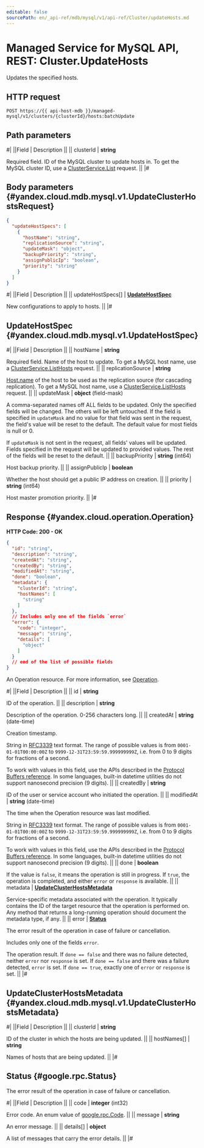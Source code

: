 ```yaml
---
editable: false
sourcePath: en/_api-ref/mdb/mysql/v1/api-ref/Cluster/updateHosts.md
---
```


# Managed Service for MySQL API, REST: Cluster.UpdateHosts

Updates the specified hosts.

## HTTP request

```
POST https://{{ api-host-mdb }}/managed-mysql/v1/clusters/{clusterId}/hosts:batchUpdate
```

## Path parameters

#|
||Field | Description ||
|| clusterId | **string**

Required field. ID of the MySQL cluster to update hosts in.
To get the MySQL cluster ID, use a [ClusterService.List](/docs/managed-mysql/api-ref/Cluster/list#List) request. ||
|#

## Body parameters {#yandex.cloud.mdb.mysql.v1.UpdateClusterHostsRequest}

```json
{
  "updateHostSpecs": [
    {
      "hostName": "string",
      "replicationSource": "string",
      "updateMask": "object",
      "backupPriority": "string",
      "assignPublicIp": "boolean",
      "priority": "string"
    }
  ]
}
```

#|
||Field | Description ||
|| updateHostSpecs[] | **[UpdateHostSpec](#yandex.cloud.mdb.mysql.v1.UpdateHostSpec)**

New configurations to apply to hosts. ||
|#

## UpdateHostSpec {#yandex.cloud.mdb.mysql.v1.UpdateHostSpec}

#|
||Field | Description ||
|| hostName | **string**

Required field. Name of the host to update.
To get a MySQL host name, use a [ClusterService.ListHosts](/docs/managed-mysql/api-ref/Cluster/listHosts#ListHosts) request. ||
|| replicationSource | **string**

[Host.name](/docs/managed-mysql/api-ref/Cluster/listHosts#yandex.cloud.mdb.mysql.v1.Host) of the host to be used as the replication source (for cascading replication).
To get a MySQL host name, use a [ClusterService.ListHosts](/docs/managed-mysql/api-ref/Cluster/listHosts#ListHosts) request. ||
|| updateMask | **object** (field-mask)

A comma-separated names off ALL fields to be updated.
Only the specified fields will be changed. The others will be left untouched.
If the field is specified in `` updateMask `` and no value for that field was sent in the request,
the field's value will be reset to the default. The default value for most fields is null or 0.

If `` updateMask `` is not sent in the request, all fields' values will be updated.
Fields specified in the request will be updated to provided values.
The rest of the fields will be reset to the default. ||
|| backupPriority | **string** (int64)

Host backup priority. ||
|| assignPublicIp | **boolean**

Whether the host should get a public IP address on creation. ||
|| priority | **string** (int64)

Host master promotion priority. ||
|#

## Response {#yandex.cloud.operation.Operation}

**HTTP Code: 200 - OK**

```json
{
  "id": "string",
  "description": "string",
  "createdAt": "string",
  "createdBy": "string",
  "modifiedAt": "string",
  "done": "boolean",
  "metadata": {
    "clusterId": "string",
    "hostNames": [
      "string"
    ]
  },
  // Includes only one of the fields `error`
  "error": {
    "code": "integer",
    "message": "string",
    "details": [
      "object"
    ]
  }
  // end of the list of possible fields
}
```

An Operation resource. For more information, see [Operation](/docs/api-design-guide/concepts/operation).

#|
||Field | Description ||
|| id | **string**

ID of the operation. ||
|| description | **string**

Description of the operation. 0-256 characters long. ||
|| createdAt | **string** (date-time)

Creation timestamp.

String in [RFC3339](https://www.ietf.org/rfc/rfc3339.txt) text format. The range of possible values is from
`0001-01-01T00:00:00Z` to `9999-12-31T23:59:59.999999999Z`, i.e. from 0 to 9 digits for fractions of a second.

To work with values in this field, use the APIs described in the
[Protocol Buffers reference](https://developers.google.com/protocol-buffers/docs/reference/overview).
In some languages, built-in datetime utilities do not support nanosecond precision (9 digits). ||
|| createdBy | **string**

ID of the user or service account who initiated the operation. ||
|| modifiedAt | **string** (date-time)

The time when the Operation resource was last modified.

String in [RFC3339](https://www.ietf.org/rfc/rfc3339.txt) text format. The range of possible values is from
`0001-01-01T00:00:00Z` to `9999-12-31T23:59:59.999999999Z`, i.e. from 0 to 9 digits for fractions of a second.

To work with values in this field, use the APIs described in the
[Protocol Buffers reference](https://developers.google.com/protocol-buffers/docs/reference/overview).
In some languages, built-in datetime utilities do not support nanosecond precision (9 digits). ||
|| done | **boolean**

If the value is `false`, it means the operation is still in progress.
If `true`, the operation is completed, and either `error` or `response` is available. ||
|| metadata | **[UpdateClusterHostsMetadata](#yandex.cloud.mdb.mysql.v1.UpdateClusterHostsMetadata)**

Service-specific metadata associated with the operation.
It typically contains the ID of the target resource that the operation is performed on.
Any method that returns a long-running operation should document the metadata type, if any. ||
|| error | **[Status](#google.rpc.Status)**

The error result of the operation in case of failure or cancellation.

Includes only one of the fields `error`.

The operation result.
If `done == false` and there was no failure detected, neither `error` nor `response` is set.
If `done == false` and there was a failure detected, `error` is set.
If `done == true`, exactly one of `error` or `response` is set. ||
|#

## UpdateClusterHostsMetadata {#yandex.cloud.mdb.mysql.v1.UpdateClusterHostsMetadata}

#|
||Field | Description ||
|| clusterId | **string**

ID of the cluster in which the hosts are being updated. ||
|| hostNames[] | **string**

Names of hosts that are being updated. ||
|#

## Status {#google.rpc.Status}

The error result of the operation in case of failure or cancellation.

#|
||Field | Description ||
|| code | **integer** (int32)

Error code. An enum value of [google.rpc.Code](https://github.com/googleapis/googleapis/blob/master/google/rpc/code.proto). ||
|| message | **string**

An error message. ||
|| details[] | **object**

A list of messages that carry the error details. ||
|#